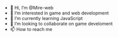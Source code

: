 - 👋 Hi, I’m @Mire-web
- 👀 I’m interested in game and web development
- 🌱 I’m currently learning JavaScript
- 💞️ I’m looking to collaborate on game develoment
- 📫 How to reach me 

<!---
Mire-web/Mire-web is a ✨ special ✨ repository because its `README.md` (this file) appears on your GitHub profile.
You can click the Preview link to take a look at your changes.
--->
